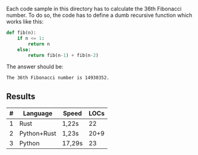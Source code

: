 Each code sample in this directory has to calculate the 36th Fibonacci number.
To do so, the code has to define a dumb recursive function which works like
this:


```python
def fib(n):
    if n <= 1:
        return n
    else:
        return fib(n-1) + fib(n-2)
```

The answer should be:

    The 36th Fibonacci number is 14930352.

## Results

| #   | Language             | Speed  | LOCs |
| --- | -------------------- | ------ | ---- |
| 1   | Rust                 |  1,22s |   22 |
| 2   | Python+Rust          |  1,23s | 20+9 |
| 3   | Python               | 17,29s |   23 |